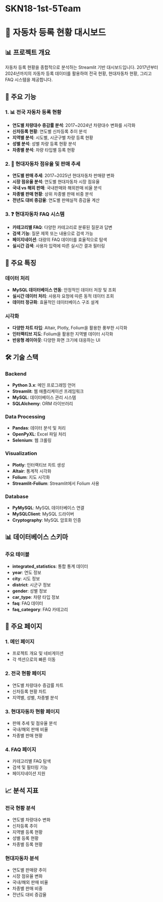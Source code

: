 # SKN18-1st-5Team

# 🚗 자동차 등록 현황 대시보드

## 📊 프로젝트 개요

자동차 등록 현황을 종합적으로 분석하는 Streamlit 기반 대시보드입니다. 2017년부터 2024년까지의 자동차 등록 데이터를 활용하여 전국 현황, 현대자동차 현황, 그리고 FAQ 시스템을 제공합니다.

## 🚀 주요 기능

### 1. 📊 전국 자동차 등록 현황
- **연도별 차량대수 증감률 분석**: 2017~2024년 차량대수 변화를 시각화
- **신차등록 현황**: 연도별 신차등록 추이 분석
- **지역별 분석**: 시도별, 시군구별 차량 등록 현황
- **성별 분석**: 성별 차량 등록 현황 분석
- **차종별 분석**: 차량 타입별 등록 현황

### 2. 🏢 현대자동차 점유율 및 판매 추세
- **연도별 판매 추세**: 2017~2025년 현대자동차 판매량 변화
- **시장 점유율 분석**: 연도별 현대자동차 시장 점유율
- **국내 vs 해외 판매**: 국내판매와 해외판매 비율 분석
- **차종별 판매 현황**: 상위 차종별 판매 비중 분석
- **전년도 대비 증감율**: 연도별 판매실적 증감율 계산

### 3. ❓ 현대자동차 FAQ 시스템
- **카테고리별 FAQ**: 다양한 카테고리로 분류된 질문과 답변
- **검색 기능**: 질문 제목 또는 내용으로 검색 가능
- **페이지네이션**: 대량의 FAQ 데이터를 효율적으로 탐색
- **실시간 검색**: 사용자 입력에 따른 실시간 결과 필터링

## 🎯 주요 특징

### 데이터 처리
- **MySQL 데이터베이스 연동**: 안정적인 데이터 저장 및 조회
- **실시간 데이터 처리**: 사용자 요청에 따른 동적 데이터 조회
- **데이터 정규화**: 효율적인 데이터베이스 구조 설계

### 시각화
- **다양한 차트 타입**: Altair, Plotly, Folium을 활용한 풍부한 시각화
- **인터랙티브 지도**: Folium을 활용한 지역별 데이터 시각화
- **반응형 레이아웃**: 다양한 화면 크기에 대응하는 UI

## 🛠️ 기술 스택

### Backend
- **Python 3.x**: 메인 프로그래밍 언어
- **Streamlit**: 웹 애플리케이션 프레임워크
- **MySQL**: 데이터베이스 관리 시스템
- **SQLAlchemy**: ORM 라이브러리

### Data Processing
- **Pandas**: 데이터 분석 및 처리
- **OpenPyXL**: Excel 파일 처리
- **Selenium**: 웹 크롤링

### Visualization
- **Plotly**: 인터랙티브 차트 생성
- **Altair**: 통계적 시각화
- **Folium**: 지도 시각화
- **Streamlit-Folium**: Streamlit에서 Folium 사용

### Database
- **PyMySQL**: MySQL 데이터베이스 연결
- **MySQLClient**: MySQL 드라이버
- **Cryptography**: MySQL 암호화 인증


## 📊 데이터베이스 스키마

### 주요 테이블
- **integrated_statistics**: 통합 통계 데이터
- **year**: 연도 정보
- **city**: 시도 정보
- **district**: 시군구 정보
- **gender**: 성별 정보
- **car_type**: 차량 타입 정보
- **faq**: FAQ 데이터
- **faq_category**: FAQ 카테고리

## 🎨 주요 페이지

### 1. 메인 페이지
- 프로젝트 개요 및 네비게이션
- 각 섹션으로의 빠른 이동

### 2. 전국 현황 페이지
- 연도별 차량대수 증감률 차트
- 신차등록 현황 차트
- 지역별, 성별, 차종별 분석

### 3. 현대자동차 현황 페이지
- 판매 추세 및 점유율 분석
- 국내/해외 판매 비율
- 차종별 판매 현황

### 4. FAQ 페이지
- 카테고리별 FAQ 탐색
- 검색 및 필터링 기능
- 페이지네이션 지원


## 📈 분석 지표

### 전국 현황 분석
- 연도별 차량대수 변화
- 신차등록 추이
- 지역별 등록 현황
- 성별 등록 현황
- 차종별 등록 현황

### 현대자동차 분석
- 연도별 판매량 추이
- 시장 점유율 변화
- 국내/해외 판매 비율
- 차종별 판매 비중
- 전년도 대비 증감율

